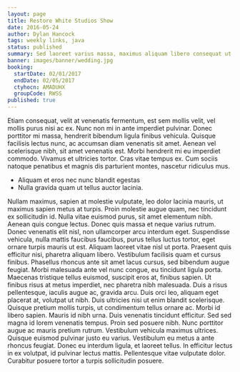 ```yaml
---
layout: page
title: Restore White Studios Show
date: 2016-05-24
author: Dylan Hancock
tags: weekly links, java
status: published
summary: Sed laoreet varius massa, maximus aliquam libero consequat ut. Vivamus.
banner: images/banner/wedding.jpg
booking:
  startDate: 02/01/2017
  endDate: 02/05/2017
  ctyhocn: AMADUHX
  groupCode: RWSS
published: true
---
```

Etiam consequat, velit at venenatis fermentum, est sem mollis velit, vel mollis purus nisi ac ex. Nunc non mi in ante imperdiet pulvinar. Donec porttitor mi massa, hendrerit bibendum ligula finibus vehicula. Quisque facilisis lectus nunc, ac accumsan diam venenatis sit amet. Aenean vel scelerisque nibh, sit amet venenatis est. Morbi hendrerit mi eu imperdiet commodo. Vivamus et ultricies tortor. Cras vitae tempus ex. Cum sociis natoque penatibus et magnis dis parturient montes, nascetur ridiculus mus.

* Aliquam et eros nec nunc blandit egestas
* Nulla gravida quam ut tellus auctor lacinia.

Nullam maximus, sapien at molestie vulputate, leo dolor lacinia mauris, ut maximus sapien metus at turpis. Proin molestie augue quam, nec tincidunt ex sollicitudin id. Nulla vitae euismod purus, sit amet elementum nibh. Aenean quis congue lectus. Donec quis massa et neque varius rutrum. Donec venenatis elit nisl, non ullamcorper arcu interdum eget. Suspendisse vehicula, nulla mattis faucibus faucibus, purus tellus luctus tortor, eget ornare turpis mauris ut est. Aliquam laoreet vitae nisl ut porta. Praesent quis efficitur nisi, pharetra aliquam libero. Vestibulum facilisis quam et cursus finibus. Phasellus rhoncus ante sit amet lacus cursus, sed bibendum augue feugiat. Morbi malesuada ante vel nunc congue, eu tincidunt ligula porta. Maecenas tristique tellus euismod, suscipit eros at, finibus sapien. Ut finibus risus at metus imperdiet, nec pharetra nibh malesuada. Duis a risus pellentesque, iaculis augue ac, gravida arcu. Duis orci leo, aliquam eget placerat at, volutpat ut nibh.
Duis ultricies nisi ut enim blandit scelerisque. Quisque pretium mollis turpis, ut condimentum tellus ornare ac. Morbi id libero sapien. Mauris id nibh urna. Duis venenatis tincidunt efficitur. Sed sed magna id lorem venenatis tempus. Proin sed posuere nibh. Nunc porttitor augue ac mauris pretium rutrum. Vestibulum vehicula maximus ultrices. Quisque euismod pulvinar justo eu varius. Vestibulum eu metus a ante rhoncus feugiat. Donec eu interdum ligula, et laoreet tellus. In efficitur lectus in ex volutpat, id pulvinar lectus mattis. Pellentesque vitae vulputate dolor. Curabitur posuere tortor a turpis sollicitudin posuere.
